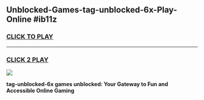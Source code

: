 
## Unblocked-Games-tag-unblocked-6x-Play-Online #ib11z
<h3>
<a href="https://news.freeplayer.one?title=tag-unblocked-6x&ref=3">CLICK TO PLAY</a></h3>
<hr>

<h3>
<a href="https://news.freeplayer.one?title=tag-unblocked-6x&ref=3">CLICK 2 PLAY</a>
  
</h3>

<a href="https://news.freeplayer.one?title=tag-unblocked-6x&ref=3"><img src="https://clearcache.store/games.png"></a>


**tag-unblocked-6x games unblocked: Your Gateway to Fun and Accessible Online Gaming**
